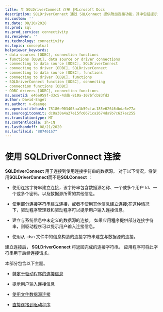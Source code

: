 ```yaml
---
title: 与 SQLDriverConnect 连接 |Microsoft Docs
description: SQLDriverConnect 通过 SQLConnect 提供附加连接功能，其中包括提示用户详细信息的选项。
ms.custom: ''
ms.date: 08/20/2020
ms.prod: sql
ms.prod_service: connectivity
ms.reviewer: ''
ms.technology: connectivity
ms.topic: conceptual
helpviewer_keywords:
- data sources [ODBC], connection functions
- functions [ODBC], data source or driver connections
- connecting to data source [ODBC], SQLDriverConnect
- connecting to driver [ODBC], SQLDriverConnect
- connecting to data source [ODBC], functions
- connecting to driver [ODBC], functions
- SQLDriverConnect function [ODBC], connecting
- connection functions [ODBC]
- ODBC drivers [ODBC], connection functions
ms.assetid: e46e959f-d3c5-4ddb-810a-107bfcb83fd2
author: David-Engel
ms.author: v-daenge
ms.openlocfilehash: 78186e903405aa1b59cfac185e62646dbda6e77a
ms.sourcegitcommit: dc8a30a4a27e15fc6671ca2674da9b7c637ec255
ms.translationtype: MT
ms.contentlocale: zh-CN
ms.lasthandoff: 08/21/2020
ms.locfileid: "88746167"
---
```

# <a name="connecting-with-sqldriverconnect"></a>使用 SQLDriverConnect 连接

**SQLDriverConnect** 用于连接到使用连接字符串的数据源。 对于以下情况，将使用**SQLDriverConnect**而不是**SQLConnect** ：  
  
- 使用连接字符串建立连接，该字符串包含数据源名称、一个或多个用户 Id、一个或多个密码，以及数据源所需的其他信息。  
  
- 使用部分连接字符串建立连接，或者不使用其他信息建立连接;在这种情况下，驱动程序管理器和驱动程序可以提示用户输入连接信息。  
  
- 建立与系统信息中未定义的数据源的连接。 如果应用程序提供部分连接字符串，则驱动程序可以提示用户输入连接信息。  
  
- 使用从 .dsn 文件中的信息构造的连接字符串建立与数据源的连接。  
  
建立连接后， **SQLDriverConnect** 将返回完成的连接字符串。 应用程序可将此字符串用于后续连接请求。

本部分包含以下主题。  
  
- [特定于驱动程序的连接信息](driver-specific-connection-information.md)  
  
- [提示用户输入连接信息](prompting-the-user-for-connection-information.md)  
  
- [使用文件数据源连接](connecting-using-file-data-sources.md)  
  
- [直接连接到驱动程序](connecting-directly-to-drivers.md)
